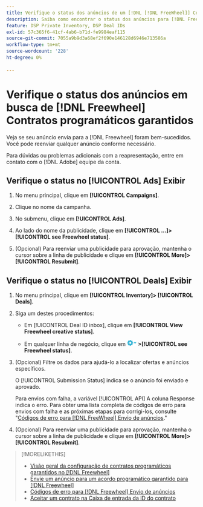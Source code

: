 ```yaml
---
title: Verifique o status dos anúncios de um [!DNL [!DNL FreeWheel]] Contrato PG
description: Saiba como encontrar o status dos anúncios para [!DNL Freewheel] acordos programáticos garantidos.
feature: DSP Private Inventory, DSP Deal IDs
exl-id: 57c365f6-41cf-4ab6-b71d-fe9984eaf115
source-git-commit: 7055a9b9d3a68ef2f690e146128d6946e713586a
workflow-type: tm+mt
source-wordcount: '228'
ht-degree: 0%

---
```


# Verifique o status dos anúncios em busca de [!DNL Freewheel] Contratos programáticos garantidos

Veja se seu anúncio envia para a [!DNL Freewheel] foram bem-sucedidos. Você pode reenviar qualquer anúncio conforme necessário.

Para dúvidas ou problemas adicionais com a reapresentação, entre em contato com o [!DNL Adobe] equipe da conta.

## Verifique o status no [!UICONTROL Ads] Exibir

1. No menu principal, clique em **[!UICONTROL Campaigns]**.

1. Clique no nome da campanha.

1. No submenu, clique em **[!UICONTROL Ads]**.

1. Ao lado do nome da publicidade, clique em  **[!UICONTROL ...]>[!UICONTROL see Freewheel status]**.

1. (Opcional) Para reenviar uma publicidade para aprovação, mantenha o cursor sobre a linha de publicidade e clique em **[!UICONTROL More]>[!UICONTROL Resubmit]**.

## Verifique o status no [!UICONTROL Deals] Exibir

1. No menu principal, clique em **[!UICONTROL Inventory]> [!UICONTROL Deals].**

1. Siga um destes procedimentos:

   * Em [!UICONTROL Deal ID inbox], clique em **[!UICONTROL View Freewheel creative status]**.

   * Em qualquer linha de negócio, clique em ![Menu Opções](/help/dsp/assets/options-menu.png) **>[!UICONTROL see Freewheel status]**.

1. (Opcional) Filtre os dados para ajudá-lo a localizar ofertas e anúncios específicos.

   O [!UICONTROL Submission Status] indica se o anúncio foi enviado e aprovado.

   Para envios com falha, a variável [!UICONTROL API] A coluna Response indica o erro. Para obter uma lista completa de códigos de erro para envios com falha e as próximas etapas para corrigi-los, consulte &quot;[Códigos de erro para [!DNL FreeWheel] Envio de anúncios](freewheel-error-codes.md).&quot;

1. (Opcional) Para reenviar uma publicidade para aprovação, mantenha o cursor sobre a linha de publicidade e clique em **[!UICONTROL More]>[!UICONTROL Resubmit]**.

>[!MORELIKETHIS]
>
>* [Visão geral da configuração de contratos programáticos garantidos no [!DNL Freewheel]](freewheel-overview.md)
>* [Envie um anúncio para um acordo programático garantido para [!DNL Freewheel]](freewheel-submit.md)
>* [Códigos de erro para [!DNL Freewheel] Envio de anúncios](freewheel-error-codes.md)
>* [Aceitar um contrato na Caixa de entrada da ID do contrato](deal-id-inbox-accept.md)

